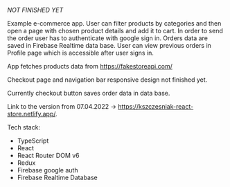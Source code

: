 *NOT FINISHED YET*

Example e-commerce app. User can filter products by categories and then open a page with chosen product details and add it to cart. In order to send the order user has to authenticate with google sign in. Orders data are saved in Firebase Realtime data base. User can view previous orders in Profile page which is accessible after user signs in.

App fetches products data from https://fakestoreapi.com/

Checkout page and navigation bar responsive design not finished yet.

Currently checkout button saves order data in data base.

Link to the version from 07.04.2022 -> https://kszczesniak-react-store.netlify.app/.

Tech stack:
- TypeScript
- React
- React Router DOM v6
- Redux
- Firebase google auth
- Firebase Realtime Database

